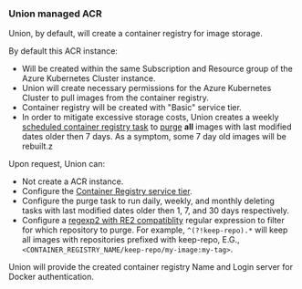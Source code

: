 <!-- Placeholder documentation for Union managed BYOC -->

### Union managed ACR

Union, by default, will create a container registry for image storage.

By default this ACR instance:

* Will be created within the same Subscription and Resource group of the Azure Kubernetes Cluster instance.
* Union will create necessary permissions for the Azure Kubernetes Cluster to pull images from the container registry.
* Container registry will be created with "Basic" service tier.
* In order to mitigate excessive storage costs, Union creates a weekly [scheduled container registry task](https://learn.microsoft.com/en-us/azure/container-registry/container-registry-tasks-scheduled) to [purge](https://learn.microsoft.com/en-us/azure/container-registry/container-registry-auto-purge#use-the-purge-command) **all** images with last modified dates older then 7 days. As a symptom, some 7 day old images will be rebuilt.z

Upon request, Union can:

* Not create a ACR instance.
* Configure the [Container Registry service tier](https://learn.microsoft.com/en-us/azure/container-registry/container-registry-skus).
* Configure the purge task to run daily, weekly, and monthly deleting tasks with last modified dates older then 1, 7, and 30 days respectively.
* Configure a [regexp2 with RE2 compatiblity](https://github.com/dlclark/regexp2) regular expression to filter for which repository to purge. For example, `^(?!keep-repo).*` will keep all images with repositories prefixed with keep-repo, E.G., `<CONTAINER_REGISTRY_NAME/keep-repo/my-image:my-tag>`.

Union will provide the created container registry Name and Login server for Docker authentication.
